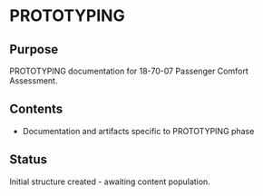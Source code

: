 # PROTOTYPING

## Purpose
PROTOTYPING documentation for 18-70-07 Passenger Comfort Assessment.

## Contents
- Documentation and artifacts specific to PROTOTYPING phase

## Status
Initial structure created - awaiting content population.
